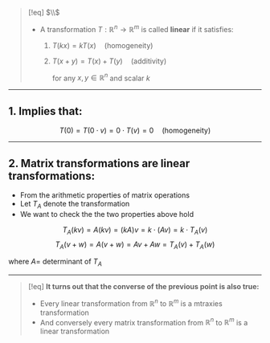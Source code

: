 > [!eq] $\\$
>- A transformation $T:\mathbb{R}^n \to \mathbb{R}^m$ is called **linear** if it satisfies:
>	1. $T(kx) = kT(x)\quad\text{(homogeneity)}$
>	2. $T(x+y) = T(x)+ T(y)\quad\text{(additivity)}$
>
>		for any $x, y \in \mathbb{R}^n$ and scalar $k$

___
## 1. Implies that:

$$T(0) = T(0\cdot v) = 0\cdot T(v) = 0 \quad\text{(homogeneity)}$$
___
## 2. Matrix transformations are linear transformations:
- From the arithmetic properties of matrix operations
- Let $T_A$ denote the transformation
- We want to check the the two properties above hold

$$T_A(kv) = A(kv) = (kA)v = k\cdot(Av) = k\cdot T_A(v)$$
$$T_A(v+w) = A(v+w) = Av + Aw = T_A(v) + T_A(w)$$

where $A =$ determinant of $T_A$
___
>[!eq] **It turns out that the converse of the previous point is also true:**
>- Every linear transformation from $\mathbb{R}^n$ to $\mathbb{R}^m$ is a mtraxies transformation
>- And conversely every matrix transformation from $\mathbb{R}^n$ to $\mathbb{R}^m$ is a linear transformation